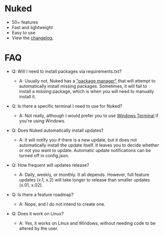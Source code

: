 # Nuked 
- 50+ features
- Fast and lightweight
- Easy to use
- View the [changelog.](https://github.com/coital/nuked/blob/main/changelog.md)

# FAQ

- Q: Will I need to install packages via requirements.txt?
  - A: Usually not, Nuked has a ["package manager"](https://github.com/coital/nuked/tree/main/modules/package.py) that will attempt to automatically install missing packages. Sometimes, it will fail to install a missing package, which is when you will need to manually install it.

- Q: Is there a specific terminal I need to use for Nuked?
  - A: Not really, although I would prefer you to use [Windows Terminal](https://www.microsoft.com/en-US/p/windows-terminal/9n0dx20hk701) if you're using Windows.

- Q: Does Nuked automatically install updates?
  - A: It will notify you if there is a new update, but it does not automatically install the update itself. It leaves you to decide whether or not you want to update. Automatic update notifications can be turned off in config.json.

- Q: How frequent will updates release?
  - A: Daily, weekly, or monthly. It all depends. However, full feature updates (x.1, x.2) will take longer to release than smaller updates (x.01, x.02).

- Q: Is there a feature roadmap?
  - A: Nope, and I do not intend to create one.

- Q: Does it work on Linux?
  - A: Yes, it works on Linux and Windows, without needing code to be altered by the user.
